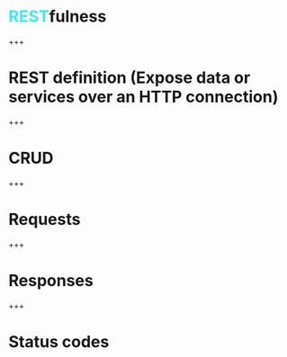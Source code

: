 # <span style='color: #3DE9FE'>REST</span>fulness

+++
# REST definition (Expose data or services over an HTTP connection)
+++
# CRUD
+++
# Requests
+++
# Responses
+++
# Status codes
